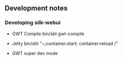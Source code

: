 ## Development notes


### Developing silk-webui

 - GWT Compile
    bin/sbt gwt-compile

 - Jetty
    bin/sbt "~;container:start; container:reload /"


 - GWT super dev mode



